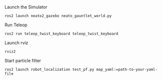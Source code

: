 Launch the Simulator

```
ros2 launch neato2_gazebo neato_gauntlet_world.py
```

Run Teleop
```
ros2 run teleop_twist_keyboard teleop_twist_keyboard
```

Launch rviz
```
rviz2
```

Start particle filter
```
ros2 launch robot_localization test_pf.py map_yaml:=path-to-your-yaml-file
```
